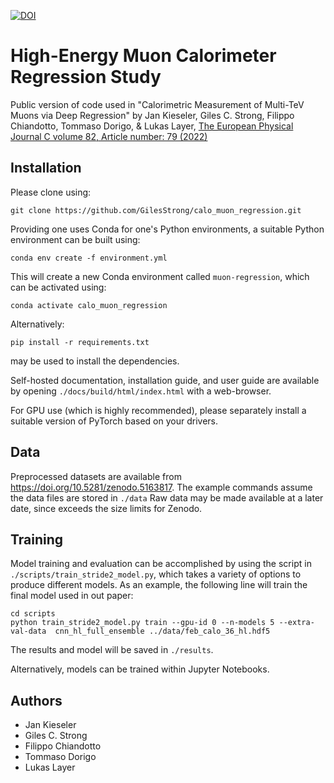 [![DOI](https://zenodo.org/badge/392616618.svg)](https://zenodo.org/badge/latestdoi/392616618)

# High-Energy Muon Calorimeter Regression Study

Public version of code used in "Calorimetric Measurement of Multi-TeV Muons via Deep Regression" by Jan Kieseler, Giles C. Strong, Filippo Chiandotto, Tommaso Dorigo, & Lukas Layer, [The European Physical Journal C volume 82, Article number: 79 (2022)](https://link.springer.com/article/10.1140%2Fepjc%2Fs10052-022-09993-5)

## Installation

Please clone using:

```
git clone https://github.com/GilesStrong/calo_muon_regression.git
```

Providing one uses Conda for one's Python environments, a suitable Python environment can be built using:
```
conda env create -f environment.yml
```

This will create a new Conda environment called `muon-regression`, which can be activated using:
```
conda activate calo_muon_regression
```

Alternatively:
```
pip install -r requirements.txt
```
may be used to install the dependencies.

Self-hosted documentation, installation guide, and user guide are available by opening `./docs/build/html/index.html` with a web-browser.

For GPU use (which is highly recommended), please separately install a suitable version of PyTorch based on your drivers.

## Data

Preprocessed datasets are available from https://doi.org/10.5281/zenodo.5163817. The example commands assume the data files are stored in `./data`
Raw data may be made available at a later date, since exceeds the size limits for Zenodo.

## Training

Model training and evaluation can be accomplished by using the script in `./scripts/train_stride2_model.py`, which takes a variety of options to produce different models. As an example, the following line will train the final model used in out paper:

```
cd scripts
python train_stride2_model.py train --gpu-id 0 --n-models 5 --extra-val-data  cnn_hl_full_ensemble ../data/feb_calo_36_hl.hdf5
```

The results and model will be saved in `./results`.

Alternatively, models can be trained within Jupyter Notebooks.

## Authors

- Jan Kieseler
- Giles C. Strong
- Filippo Chiandotto
- Tommaso Dorigo
- Lukas Layer
